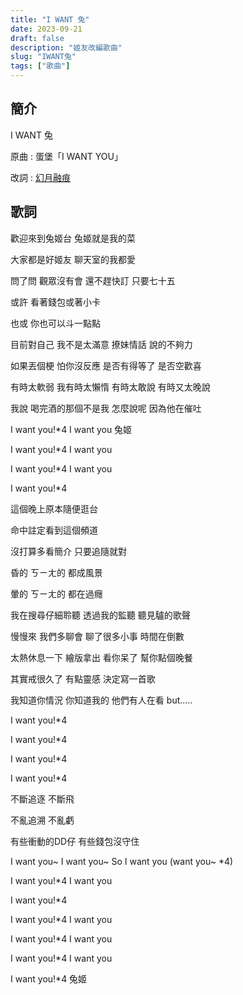 ```yaml
---
title: "I WANT 兔"
date: 2023-09-21
draft: false
description: "姬友改編歌曲"
slug: "IWANT兔"
tags: ["歌曲"]
---
```


## 簡介

I WANT 兔

原曲 : 蛋堡「I WANT YOU」

改詞 : [幻月融痕](/posts/姬友/幻月融痕/)

## 歌詞

歡迎來到兔姬台 兔姬就是我的菜

大家都是好姬友 聊天室的我都愛

問了問 觀眾沒有會 還不趕快訂 只要七十五

或許 看著錢包或著小卡

也或 你也可以斗一點點

目前對自己 我不是太滿意 撩妹情話 說的不夠力

如果丟個梗 怕你沒反應 是否有得等了 是否空歡喜

有時太軟弱 我有時太懶惰 有時太敢說 有時又太晚說

我說 喝完酒的那個不是我 怎麼說呢 因為他在催吐

I want you!*4 I want you 兔姬

I want you!*4 I want you

I want you!*4 I want you

I want you!*4

這個晚上原本隨便逛台

命中註定看到這個頻道

沒打算多看簡介 只要追隨就對

昏的 ㄎㄧㄤ的 都成風景

暈的 ㄎㄧㄤ的 都在過癮

我在搜尋仔細聆聽 透過我的監聽 聽見驢的歌聲

慢慢來 我們多聊會 聊了很多小事 時間在倒數

太熱休息一下 繪版拿出 看你呆了 幫你點個晚餐

其實戒很久了 有點靈感 決定寫一首歌

我知道你情況 你知道我的 他們有人在看 but.....

I want you!*4

I want you!*4

I want you!*4

I want you!*4

不斷追逐 不斷飛

不亂追溯 不亂虧

有些衝動的DD仔 有些錢包沒守住

I want you~ I want you~ So I want you (want you~ *4)

I want you!*4 I want you

I want you!*4

I want you!*4 I want you

I want you!*4 I want you

I want you!*4 I want you

I want you!*4 兔姬
